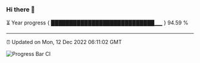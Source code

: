 ### Hi there 👋

⏳ Year progress { ████████████████████████████▁▁ } 94.59 %

---

⏰ Updated on Mon, 12 Dec 2022 06:11:02 GMT

![Progress Bar CI](https://github.com/Shyam-Makwana/GitHub-Actions-Demo/workflows/Progress%20Bar%20CI/badge.svg)
